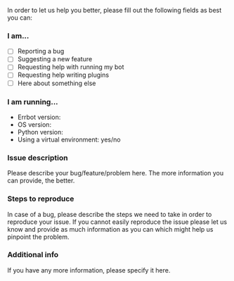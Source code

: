 In order to let us help you better, please fill out the following fields as best you can:

### I am...

* [ ] Reporting a bug
* [ ] Suggesting a new feature
* [ ] Requesting help with running my bot
* [ ] Requesting help writing plugins
* [ ] Here about something else

### I am running...

* Errbot version:
* OS version:
* Python version: 
* Using a virtual environment: yes/no

### Issue description

Please describe your bug/feature/problem here.
The more information you can provide, the better.

### Steps to reproduce

In case of a bug, please describe the steps we need to take in order to reproduce your issue.
If you cannot easily reproduce the issue please let us know and provide as much information as you can which might help us pinpoint the problem.

### Additional info

If you have any more information, please specify it here.
